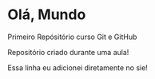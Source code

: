 # Olá, Mundo                
 Primeiro Repósitório curso Git e GitHub

 Repositório criado durante uma aula!

Essa linha eu adicionei diretamente no sie!
